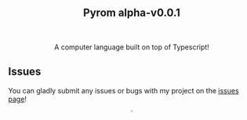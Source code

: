 <h2 align="center">Pyrom alpha-v0.0.1</h2>

<br/>
<p align="center">A computer language built on top of Typescript!
</p>

## Issues

You can gladly submit any issues or bugs with my project on the [issues page](https://github.com/Abdelrahmanthecoder/Pyrom-language/issues)!

<div align="center">
  <a href="https://github.com/Abdelrahmanthecoder" style="text-decoration:none;">
    <img src="https://github.com/ultralytics/assets/raw/main/social/logo-social-github.png" width="3%" alt="" /></a>
</div>
